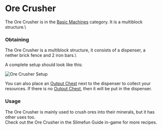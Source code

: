 # Ore Crusher

The Ore Crusher is in the [Basic Machines](https://github.com/Slimefun/Slimefun4/wiki/Basic-Machines) category. It is a multiblock structure.\


### Obtaining

The Ore Crusher is a multiblock structure, it consists of a dispenser, a nether brick fence and 2 iron bars.\


A complete setup should look like this:

![Ore Crusher Setup](https://raw.githubusercontent.com/TheBusyBiscuit/Slimefun4-Wiki/master/images/multiblock-ore-crusher.png)

You can also place an [Output Chest](https://github.com/Slimefun/Slimefun4/wiki/Output-Chest) next to the dispenser to collect your resources. If there is no [Output Chest](https://github.com/Slimefun/Slimefun4/wiki/Output-Chest), then it will be put in the dispenser.

### Usage

The Ore Crusher is mainly used to crush ores into their minerals, but it has other uses too.\
Check out the Ore Crusher in the Slimefun Guide in-game for more recipes.
